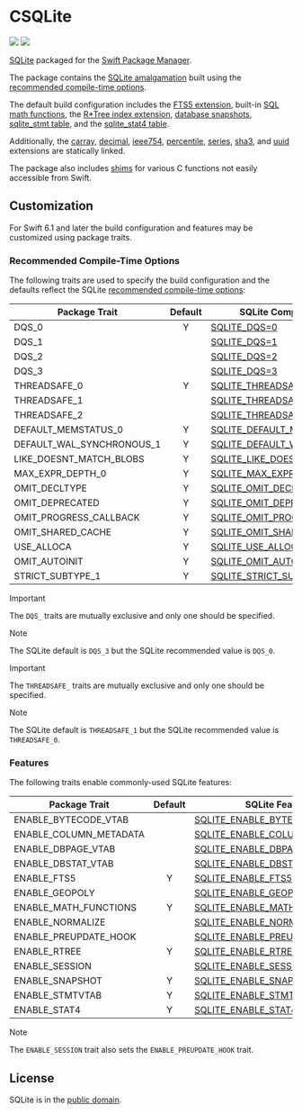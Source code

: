 # CSQLite

[![](https://img.shields.io/endpoint?url=https%3A%2F%2Fswiftpackageindex.com%2Fapi%2Fpackages%2Fsbooth%2FCSQLite%2Fbadge%3Ftype%3Dswift-versions)](https://swiftpackageindex.com/sbooth/CSQLite)
[![](https://img.shields.io/endpoint?url=https%3A%2F%2Fswiftpackageindex.com%2Fapi%2Fpackages%2Fsbooth%2FCSQLite%2Fbadge%3Ftype%3Dplatforms)](https://swiftpackageindex.com/sbooth/CSQLite)

[SQLite](https://sqlite.org/index.html) packaged for the [Swift Package Manager](https://swift.org/package-manager/).

The package contains the [SQLite amalgamation](https://sqlite.org/amalgamation.html) built using the [recommended compile-time options](https://sqlite.org/compile.html#recommended_compile_time_options).

The default build configuration includes the [FTS5 extension](https://sqlite.org/fts5.html), built-in [SQL math functions](https://sqlite.org/lang_mathfunc.html), the [R\*Tree index extension](https://sqlite.org/rtree.html), [database snapshots](https://sqlite.org/c3ref/snapshot.html), [sqlite_stmt table](https://www.sqlite.org/stmt.html), and the [sqlite_stat4 table](https://sqlite.org/fileformat2.html#stat4tab).

Additionally, the [carray](https://sqlite.org/carray.html), [decimal](https://sqlite.org/floatingpoint.html#the_decimal_c_extension), [ieee754](https://sqlite.org/floatingpoint.html#the_ieee754_c_extension), [percentile](https://www.sqlite.org/src/file/ext/misc/percentile.c), [series](https://www.sqlite.org/src/file/ext/misc/series.c), [sha3](https://www.sqlite.org/src/file/ext/misc/shathree.c), and [uuid](https://www.sqlite.org/src/file/ext/misc/uuid.c) extensions are statically linked.

The package also includes [shims](Sources/CSQLite/include/csqlite_shims.h) for various C functions not easily accessible from Swift.

## Customization

For Swift 6.1 and later the build configuration and features may be customized using package traits.

### Recommended Compile-Time Options

The following traits are used to specify the build configuration and the defaults reflect the SQLite [recommended compile-time options](https://sqlite.org/compile.html#recommended_compile_time_options):

| Package Trait | Default | SQLite Compile-Time Option |
| --- | :---: | --- |
| DQS_0 | Y | [SQLITE_DQS=0](https://sqlite.org/compile.html#dqs) |
| DQS_1 | | [SQLITE_DQS=1](https://sqlite.org/compile.html#dqs) |
| DQS_2 | | [SQLITE_DQS=2](https://sqlite.org/compile.html#dqs) |
| DQS_3 | | [SQLITE_DQS=3](https://sqlite.org/compile.html#dqs) |
| THREADSAFE_0 | Y | [SQLITE_THREADSAFE=0](https://sqlite.org/compile.html#threadsafe) |
| THREADSAFE_1 | | [SQLITE_THREADSAFE=1](https://sqlite.org/compile.html#threadsafe) |
| THREADSAFE_2 | | [SQLITE_THREADSAFE=2](https://sqlite.org/compile.html#threadsafe) |
| DEFAULT_MEMSTATUS_0 | Y | [SQLITE_DEFAULT_MEMSTATUS=0](https://sqlite.org/compile.html#default_memstatus) |
| DEFAULT_WAL_SYNCHRONOUS_1 | Y | [SQLITE_DEFAULT_WAL_SYNCHRONOUS=1](https://sqlite.org/compile.html#default_wal_synchronous) |
| LIKE_DOESNT_MATCH_BLOBS | Y | [SQLITE_LIKE_DOESNT_MATCH_BLOBS](https://sqlite.org/compile.html#like_doesnt_match_blobs) |
| MAX_EXPR_DEPTH_0 | Y | [SQLITE_MAX_EXPR_DEPTH=0](https://sqlite.org/compile.html#max_expr_depth) |
| OMIT_DECLTYPE | Y | [SQLITE_OMIT_DECLTYPE](https://sqlite.org/compile.html#omit_decltype) |
| OMIT_DEPRECATED | Y | [SQLITE_OMIT_DEPRECATED](https://sqlite.org/compile.html#omit_deprecated) |
| OMIT_PROGRESS_CALLBACK | Y | [SQLITE_OMIT_PROGRESS_CALLBACK](https://sqlite.org/compile.html#omit_progress_callback) |
| OMIT_SHARED_CACHE | Y | [SQLITE_OMIT_SHARED_CACHE](https://sqlite.org/compile.html#omit_shared_cache) |
| USE_ALLOCA | Y | [SQLITE_USE_ALLOCA](https://sqlite.org/compile.html#use_alloca) |
| OMIT_AUTOINIT | Y | [SQLITE_OMIT_AUTOINIT](https://sqlite.org/compile.html#omit_autoinit) |
| STRICT_SUBTYPE_1 | Y | [SQLITE_STRICT_SUBTYPE=1](https://sqlite.org/compile.html#strict_subtype) |

> [!IMPORTANT]
> The `DQS_` traits are mutually exclusive and only one should be specified. 

> [!NOTE]
> The SQLite default is `DQS_3` but the SQLite recommended value is `DQS_0`.

> [!IMPORTANT]
> The `THREADSAFE_` traits are mutually exclusive and only one should be specified.

> [!NOTE]
> The SQLite default is `THREADSAFE_1` but the SQLite recommended value is `THREADSAFE_0`.

### Features

The following traits enable commonly-used SQLite features:

| Package Trait | Default | SQLite Feature |
| --- | :---: | --- |
| ENABLE_BYTECODE_VTAB | | [SQLITE_ENABLE_BYTECODE_VTAB](https://sqlite.org/bytecodevtab.html) |
| ENABLE_COLUMN_METADATA | | [SQLITE_ENABLE_COLUMN_METADATA](https://sqlite.org/c3ref/column_database_name.html) |
| ENABLE_DBPAGE_VTAB | | [SQLITE_ENABLE_DBPAGE_VTAB](https://sqlite.org/dbpage.html) |
| ENABLE_DBSTAT_VTAB | | [SQLITE_ENABLE_DBSTAT_VTAB](https://sqlite.org/dbstat.html) |
| ENABLE_FTS5 | Y | [SQLITE_ENABLE_FTS5](https://sqlite.org/fts5.html) |
| ENABLE_GEOPOLY | | [SQLITE_ENABLE_GEOPOLY](https://sqlite.org/geopoly.html) |
| ENABLE_MATH_FUNCTIONS | Y | [SQLITE_ENABLE_MATH_FUNCTIONS](https://sqlite.org/lang_mathfunc.html) |
| ENABLE_NORMALIZE | | [SQLITE_ENABLE_NORMALIZE](https://sqlite.org/c3ref/expanded_sql.html) |
| ENABLE_PREUPDATE_HOOK | | [SQLITE_ENABLE_PREUPDATE_HOOK](https://sqlite.org/c3ref/preupdate_blobwrite.html) |
| ENABLE_RTREE | Y | [SQLITE_ENABLE_RTREE](https://sqlite.org/rtree.html) |
| ENABLE_SESSION | | [SQLITE_ENABLE_SESSION](https://sqlite.org/sessionintro.html) |
| ENABLE_SNAPSHOT | Y | [SQLITE_ENABLE_SNAPSHOT](https://sqlite.org/c3ref/snapshot.html) |
| ENABLE_STMTVTAB | Y | [SQLITE_ENABLE_STMTVTAB](https://sqlite.org/stmt.html) |
| ENABLE_STAT4 | Y | [SQLITE_ENABLE_STAT4](https://sqlite.org/fileformat2.html#stat4tab) |

> [!NOTE]
> The `ENABLE_SESSION` trait also sets the `ENABLE_PREUPDATE_HOOK` trait.

## License

SQLite is in the [public domain](https://sqlite.org/copyright.html).
